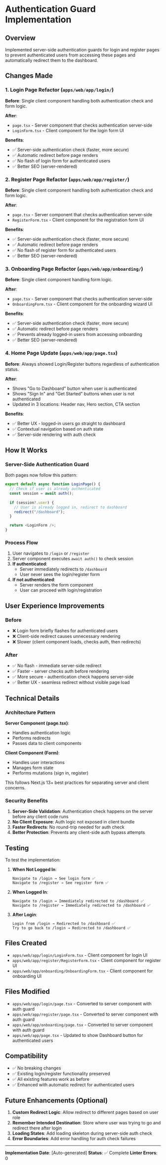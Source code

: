 # Authentication Guard Implementation

## Overview

Implemented server-side authentication guards for login and register pages to prevent authenticated users from accessing these pages and automatically redirect them to the dashboard.

## Changes Made

### 1. Login Page Refactor (`apps/web/app/login/`)

**Before**: Single client component handling both authentication check and form logic.

**After**: 
- `page.tsx` - Server component that checks authentication server-side
- `LoginForm.tsx` - Client component for the login form UI

**Benefits**:
- ✅ Server-side authentication check (faster, more secure)
- ✅ Automatic redirect before page renders
- ✅ No flash of login form for authenticated users
- ✅ Better SEO (server-rendered)

### 2. Register Page Refactor (`apps/web/app/register/`)

**Before**: Single client component handling both authentication check and form logic.

**After**:
- `page.tsx` - Server component that checks authentication server-side
- `RegisterForm.tsx` - Client component for the registration form UI

**Benefits**:
- ✅ Server-side authentication check (faster, more secure)
- ✅ Automatic redirect before page renders
- ✅ No flash of register form for authenticated users
- ✅ Better SEO (server-rendered)

### 3. Onboarding Page Refactor (`apps/web/app/onboarding/`)

**Before**: Single client component handling form logic.

**After**:
- `page.tsx` - Server component that checks authentication server-side
- `OnboardingForm.tsx` - Client component for the onboarding wizard UI

**Benefits**:
- ✅ Server-side authentication check (faster, more secure)
- ✅ Automatic redirect before page renders
- ✅ Prevents already logged-in users from accessing onboarding
- ✅ Better SEO (server-rendered)

### 4. Home Page Update (`apps/web/app/page.tsx`)

**Before**: Always showed Login/Register buttons regardless of authentication status.

**After**: 
- Shows "Go to Dashboard" button when user is authenticated
- Shows "Sign In" and "Get Started" buttons when user is not authenticated
- Updated in 3 locations: Header nav, Hero section, CTA section

**Benefits**:
- ✅ Better UX - logged-in users go straight to dashboard
- ✅ Contextual navigation based on auth state
- ✅ Server-side rendering with auth check

## How It Works

### Server-Side Authentication Guard

Both pages now follow this pattern:

```typescript
export default async function LoginPage() {
  // Check if user is already authenticated
  const session = await auth();
  
  if (session?.user) {
    // User is already logged in, redirect to dashboard
    redirect("/dashboard");
  }

  return <LoginForm />;
}
```

### Process Flow

1. User navigates to `/login` or `/register`
2. Server component executes `await auth()` to check session
3. **If authenticated**: 
   - Server immediately redirects to `/dashboard`
   - User never sees the login/register form
4. **If not authenticated**:
   - Server renders the form component
   - User can proceed with login/registration

## User Experience Improvements

### Before
- ❌ Login form briefly flashes for authenticated users
- ❌ Client-side redirect causes unnecessary rendering
- ❌ Slower (client component loads, checks auth, then redirects)

### After
- ✅ No flash - immediate server-side redirect
- ✅ Faster - server checks auth before rendering
- ✅ More secure - authentication check happens server-side
- ✅ Better UX - seamless redirect without visible page load

## Technical Details

### Architecture Pattern

**Server Component (page.tsx)**:
- Handles authentication logic
- Performs redirects
- Passes data to client components

**Client Component (Form)**:
- Handles user interactions
- Manages form state
- Performs mutations (sign in, register)

This follows Next.js 13+ best practices for separating server and client concerns.

### Security Benefits

1. **Server-Side Validation**: Authentication check happens on the server before any client code runs
2. **No Client Exposure**: Auth logic not exposed in client bundle
3. **Faster Redirects**: No round-trip needed for auth check
4. **Better Protection**: Prevents any client-side auth bypass attempts

## Testing

To test the implementation:

1. **When Not Logged In**:
   ```
   Navigate to /login → See login form ✅
   Navigate to /register → See register form ✅
   ```

2. **When Logged In**:
   ```
   Navigate to /login → Immediately redirected to /dashboard ✅
   Navigate to /register → Immediately redirected to /dashboard ✅
   ```

3. **After Login**:
   ```
   Login from /login → Redirected to /dashboard ✅
   Try to go back to /login → Redirected to /dashboard ✅
   ```

## Files Created

- `apps/web/app/login/LoginForm.tsx` - Client component for login UI
- `apps/web/app/register/RegisterForm.tsx` - Client component for register UI
- `apps/web/app/onboarding/OnboardingForm.tsx` - Client component for onboarding UI

## Files Modified

- `apps/web/app/login/page.tsx` - Converted to server component with auth guard
- `apps/web/app/register/page.tsx` - Converted to server component with auth guard
- `apps/web/app/onboarding/page.tsx` - Converted to server component with auth guard
- `apps/web/app/page.tsx` - Updated to show Dashboard button for authenticated users

## Compatibility

- ✅ No breaking changes
- ✅ Existing login/register functionality preserved
- ✅ All existing features work as before
- ✅ Enhanced with automatic redirect for authenticated users

## Future Enhancements (Optional)

1. **Custom Redirect Logic**: Allow redirect to different pages based on user role
2. **Remember Intended Destination**: Store where user was trying to go and redirect there after login
3. **Loading States**: Add loading skeleton during server-side auth check
4. **Error Boundaries**: Add error handling for auth check failures

---

**Implementation Date**: [Auto-generated]
**Status**: ✅ Complete
**Linter Errors**: 0

